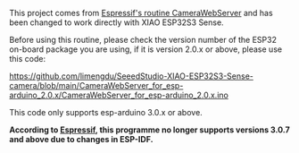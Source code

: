 This project comes from [Espressif's routine CameraWebServer](https://github.com/espressif/arduino-esp32/blob/master/libraries/ESP32/examples/Camera/CameraWebServer/CameraWebServer.ino) and has been changed to work directly with XIAO ESP32S3 Sense.


Before using this routine, please check the version number of the ESP32 on-board package you are using, if it is version 2.0.x or above, please use this code:

https://github.com/limengdu/SeeedStudio-XIAO-ESP32S3-Sense-camera/blob/main/CameraWebServer_for_esp-arduino_2.0.x/CameraWebServer_for_esp-arduino_2.0.x.ino

This code only supports esp-arduino 3.0.x or above.




**According to [Espressif](https://github.com/espressif/arduino-esp32/issues/10881), this programme no longer supports versions 3.0.7 and above due to changes in ESP-IDF.**






